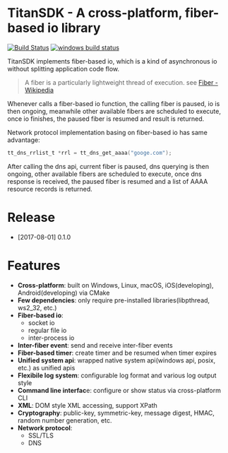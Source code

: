 # TitanSDK - A cross-platform, fiber-based io library

[![Build Status](https://www.travis-ci.org/newser/TitanSDK.svg?branch=master)](https://www.travis-ci.org/newser/TitanSDK)
[![windows build status](https://ci.appveyor.com/api/projects/status/github/newser/TitanSDK?svg=true&passingText=windows%20passing&failingText=windows%20failing)](https://ci.appveyor.com/project/newser/titansdk)

TitanSDK implements fiber-based io, which is a kind of asynchronous io without splitting application code flow.

> A fiber is a particularly lightweight thread of execution. see [Fiber - Wikipedia](https://en.wikipedia.org/wiki/Fiber_(computer_science))

Whenever calls a fiber-based io function, the calling fiber is paused, io is then ongoing, meanwhile other available fibers are scheduled to execute, once io finishes, the paused fiber is resumed and result is returned.

Network protocol implementation basing on fiber-based io has same advantage:
```C
tt_dns_rrlist_t *rrl = tt_dns_get_aaaa("googe.com");
```
After calling the dns api, current fiber is paused, dns querying is then ongoing, other available fibers are scheduled to execute, once dns response is received, the paused fiber is resumed and a list of AAAA resource records is returned.

# Release

- [2017-08-01] 0.1.0

# Features
- **Cross-platform**: built on Windows, Linux, macOS, iOS(developing), Android(developing) via CMake
- **Few dependencies**: only require pre-installed libraries(libpthread, ws2_32, etc.)
- **Fiber-based io**:
  - socket io
  - regular file io
  - inter-process io
- **Inter-fiber event**: send and receive inter-fiber events
- **Fiber-based timer**: create timer and be resumed when timer expires
- **Unified system api**: wrapped native system api(windows api, posix, etc.) as unified apis
- **Flexibile log system**: configurable log format and various log output style
- **Command line interfac**e: configure or show status via cross-platform CLI
- **XML**: DOM style XML accessing, support XPath
- **Cryptography**: public-key, symmetric-key, message digest, HMAC, random number generation, etc.
- **Network protocol**:
  - SSL/TLS
  - DNS
